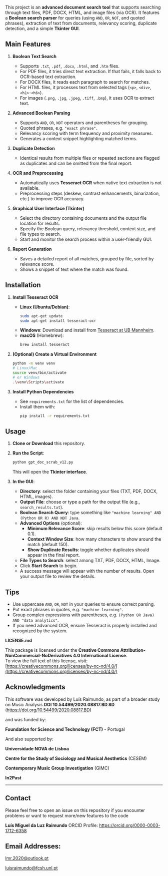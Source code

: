 This project is an **advanced document search tool** that supports searching through text files, PDF, DOCX, HTML, and image files (via OCR). It features a **Boolean search parser** for queries (using `AND`, `OR`, `NOT`, and quoted phrases), extraction of text from documents, relevancy scoring, duplicate detection, and a simple **Tkinter GUI**.

## Main Features

1. **Boolean Text Search**  
   - Supports `.txt`, `.pdf`, `.docx`, `.html`, and `.htm` files.  
   - For PDF files, it tries direct text extraction. If that fails, it falls back to OCR-based text extraction.  
   - For DOCX files, it reads each paragraph to search for matches.  
   - For HTML files, it processes text from selected tags (`<p>`, `<div>`, `<h1>`-`<h6>`).  
   - For images (`.png`, `.jpg`, `.jpeg`, `.tiff`, `.bmp`), it uses OCR to extract text.

2. **Advanced Boolean Parsing**  
   - Supports `AND`, `OR`, `NOT` operators and parentheses for grouping.  
   - Quoted phrases, e.g. `"exact phrase"`.  
   - Relevancy scoring with term frequency and proximity measures.  
   - Generates a context snippet highlighting matched terms.

3. **Duplicate Detection**  
   - Identical results from multiple files or repeated sections are flagged as duplicates and can be omitted from the final report.

4. **OCR and Preprocessing**  
   - Automatically uses **Tesseract OCR** when native text extraction is not available.  
   - Preprocessing steps (deskew, contrast enhancements, binarization, etc.) to improve OCR accuracy.

5. **Graphical User Interface (Tkinter)**  
   - Select the directory containing documents and the output file location for results.  
   - Specify the Boolean query, relevancy threshold, context size, and file types to search.  
   - Start and monitor the search process within a user-friendly GUI.

6. **Report Generation**  
   - Saves a detailed report of all matches, grouped by file, sorted by relevance score.  
   - Shows a snippet of text where the match was found.

## Installation

1. **Install Tesseract OCR**  
   - **Linux (Ubuntu/Debian)**:  
     ```bash
     sudo apt-get update
     sudo apt-get install tesseract-ocr
     ```  
   - **Windows**: Download and install from [Tesseract at UB Mannheim](https://github.com/UB-Mannheim/tesseract/wiki).  
   - **macOS** (Homebrew):  
     ```bash
     brew install tesseract
     ```

2. **(Optional) Create a Virtual Environment**  
   ```bash
   python -m venv venv
   # Linux/Mac
   source venv/bin/activate
   # or Windows
   .\venv\Scripts\activate
   ```

3. **Install Python Dependencies**  
   - See `requirements.txt` for the list of dependencies.  
   - Install them with:
     ```bash
     pip install -r requirements.txt
     ```

## Usage

1. **Clone or Download** this repository.  
2. **Run the Script**:
   ```bash
   python gpt_doc_scrab_v12.py
   ```
   This will open the **Tkinter interface**.

3. **In the GUI**:
   - **Directory**: select the folder containing your files (TXT, PDF, DOCX, HTML, images).  
   - **Output File**: choose or type a path for the output file (e.g., `search_results.txt`).  
   - **Boolean Search Query**: type something like `"machine learning" AND (Python OR R) AND NOT Java`.  
   - **Advanced Options** (optional):
     - **Minimum Relevance Score**: skip results below this score (default 0.1).  
     - **Context Window Size**: how many characters to show around the match (default 150).  
     - **Show Duplicate Results**: toggle whether duplicates should appear in the final report.  
   - **File Types to Search**: select among TXT, PDF, DOCX, HTML, Image.  
   - Click **Start Search** to begin.  
   - A success message will appear with the number of results. Open your output file to review the details.

## Tips

- Use uppercase `AND`, `OR`, `NOT` in your queries to ensure correct parsing.  
- Put exact phrases in quotes, e.g. `"machine learning"`.  
- Group complex expressions with parentheses, e.g. `(Python OR Java) AND "data analytics"`.  
- If you need advanced OCR, ensure Tesseract is properly installed and recognized by the system.

**LICENSE.md**

This package is licensed under the **Creative Commons Attribution-NonCommercial-NoDerivatives 4.0 International License**.  
To view the full text of this license, visit: [https://creativecommons.org/licenses/by-nc-nd/4.0/](https://creativecommons.org/licenses/by-nc-nd/4.0/)


## Acknowledgments

This software was developed by Luís Raimundo, as part of a broader study on Music Analysis
**DOI 10.54499/2020.08817.BD 8D** (https://doi.org/10.54499/2020.08817.BD) 

and was funded by:

**Foundation for Science and Technology (FCT)** - Portugal

And also supported by:

**Universidade NOVA de Lisboa**

**Centre for the Study of Sociology and Musical Aesthetics** (CESEM)

**Contemporary Music Group Investigation** (GIMC)

**In2Past**

---


## Contact
Please feel free to open an issue on this repository if you encounter problems or want to request more/new features to the code

**Luís Miguel da Luz Raimundo**
ORCID Profile: https://orcid.org/0000-0003-1712-6358

## Email Addresses:

lmr.2020@outlook.pt

luisraimundo@fcsh.unl.pt


